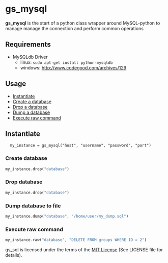 # gs_mysql

**gs_mysql** is the start of a python class wrapper around MySQL-python to manage manage the connection and perform common operations

## Requirements

  * MySQLdb Driver
    *   linux:  ``sudo apt-get install python-mysqldb``
    *   windows: http://www.codegood.com/archives/129

## Usage
* [Instantiate](#instantiate)
* [Create a database](#create-database)
* [Drop a database](#drop-database)
* [Dump a database](#dump-database)
* [Execute raw command](#raw-command)


<a name="instantiate"></a>
## Instantiate

```
  my_instance = gs_mysql("host", "username", "password", "port")
```

<a name="create-database"></a>
### Create database

```php
my_instance.drop("database")
```

<a name="drop-database"></a>
### Drop database

```php
my_instance.drop("database")
```

<a name="dump-database"></a>
### Dump database to file

```php
my_instance.dump("database", "/home/user/my_dump.sql")
```

<a name="raw-command"></a>
### Execute raw command

```php
my_instance.raw("database", "DELETE FROM groups WHERE ID = 2")
```

gs_sql is licensed under the terms of the [MIT License](http://opensource.org/licenses/MIT)
(See LICENSE file for details).

